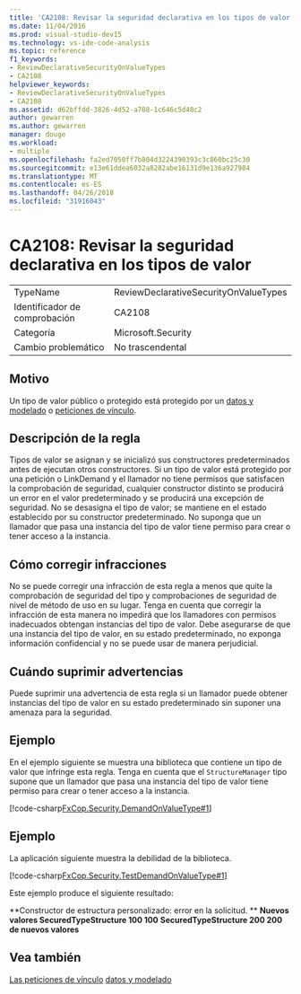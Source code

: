 ```yaml
---
title: 'CA2108: Revisar la seguridad declarativa en los tipos de valor'
ms.date: 11/04/2016
ms.prod: visual-studio-dev15
ms.technology: vs-ide-code-analysis
ms.topic: reference
f1_keywords:
- ReviewDeclarativeSecurityOnValueTypes
- CA2108
helpviewer_keywords:
- ReviewDeclarativeSecurityOnValueTypes
- CA2108
ms.assetid: d62bffdd-3826-4d52-a708-1c646c5d48c2
author: gewarren
ms.author: gewarren
manager: douge
ms.workload:
- multiple
ms.openlocfilehash: fa2ed7050ff7b804d3224390393c3c860bc25c30
ms.sourcegitcommit: e13e61ddea6032a8282abe16131d9e136a927984
ms.translationtype: MT
ms.contentlocale: es-ES
ms.lasthandoff: 04/26/2018
ms.locfileid: "31916043"
---
```

# <a name="ca2108-review-declarative-security-on-value-types"></a>CA2108: Revisar la seguridad declarativa en los tipos de valor
|||
|-|-|
|TypeName|ReviewDeclarativeSecurityOnValueTypes|
|Identificador de comprobación|CA2108|
|Categoría|Microsoft.Security|
|Cambio problemático|No trascendental|

## <a name="cause"></a>Motivo
 Un tipo de valor público o protegido está protegido por un [datos y modelado](/dotnet/framework/data/index) o [peticiones de vínculo](/dotnet/framework/misc/link-demands).

## <a name="rule-description"></a>Descripción de la regla
 Tipos de valor se asignan y se inicializó sus constructores predeterminados antes de ejecutan otros constructores. Si un tipo de valor está protegido por una petición o LinkDemand y el llamador no tiene permisos que satisfacen la comprobación de seguridad, cualquier constructor distinto se producirá un error en el valor predeterminado y se producirá una excepción de seguridad. No se desasigna el tipo de valor; se mantiene en el estado establecido por su constructor predeterminado. No suponga que un llamador que pasa una instancia del tipo de valor tiene permiso para crear o tener acceso a la instancia.

## <a name="how-to-fix-violations"></a>Cómo corregir infracciones
 No se puede corregir una infracción de esta regla a menos que quite la comprobación de seguridad del tipo y comprobaciones de seguridad de nivel de método de uso en su lugar. Tenga en cuenta que corregir la infracción de esta manera no impedirá que los llamadores con permisos inadecuados obtengan instancias del tipo de valor. Debe asegurarse de que una instancia del tipo de valor, en su estado predeterminado, no exponga información confidencial y no se puede usar de manera perjudicial.

## <a name="when-to-suppress-warnings"></a>Cuándo suprimir advertencias
 Puede suprimir una advertencia de esta regla si un llamador puede obtener instancias del tipo de valor en su estado predeterminado sin suponer una amenaza para la seguridad.

## <a name="example"></a>Ejemplo
 En el ejemplo siguiente se muestra una biblioteca que contiene un tipo de valor que infringe esta regla. Tenga en cuenta que el `StructureManager` tipo supone que un llamador que pasa una instancia del tipo de valor tiene permiso para crear o tener acceso a la instancia.

 [!code-csharp[FxCop.Security.DemandOnValueType#1](../code-quality/codesnippet/CSharp/ca2108-review-declarative-security-on-value-types_1.cs)]

## <a name="example"></a>Ejemplo
 La aplicación siguiente muestra la debilidad de la biblioteca.

 [!code-csharp[FxCop.Security.TestDemandOnValueType#1](../code-quality/codesnippet/CSharp/ca2108-review-declarative-security-on-value-types_2.cs)]

 Este ejemplo produce el siguiente resultado:

 **Constructor de estructura personalizado: error en la solicitud. ** 
 **Nuevos valores SecuredTypeStructure 100 100**
**SecuredTypeStructure 200 200 de nuevos valores**
## <a name="see-also"></a>Vea también
 [Las peticiones de vínculo](/dotnet/framework/misc/link-demands) [datos y modelado](/dotnet/framework/data/index)